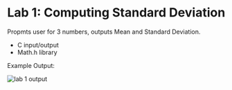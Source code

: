 # Lab 1: Computing Standard Deviation

Propmts user for 3 numbers, outputs Mean and Standard Deviation.
+ C input/output
+ Math.h library

Example Output:

![lab 1 output](/../main/images/lab1.png)

